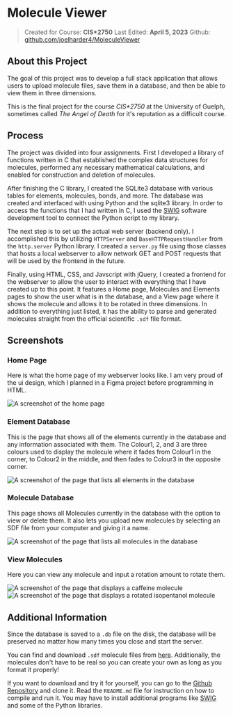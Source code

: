 # Molecule Viewer
> Created for Course: **CIS\*2750**
> Last Edited: **April 5, 2023**
> Github: [github.com/joelharder4/MoleculeViewer](https://github.com/joelharder4/MoleculeViewer/)

## About this Project

The goal of this project was to develop a full stack application that allows users to upload molecule files, save them in a database, and then be able to view them in three dimensions. 

This is the final project for the course *CIS\*2750* at the University of Guelph, sometimes called *The Angel of Death* for it's reputation as a difficult course.

## Process

The project was divided into four assignments. First I developed a library of functions written in C that established the complex data structures for molecules, performed any necessary mathematical calculations, and enabled for construction and deletion of molecules.

After finishing the C library, I created the SQLite3 database with various tables for elements, molecules, bonds, and more. The database was created and interfaced with using Python and the sqlite3 library. In order to access the functions that I had written in C, I used the [SWIG](https://www.swig.org/) software development tool to connect the Python script to my library.

The next step is to set up the actual web server (backend only). I accomplished this by utilizing `HTTPServer` and `BaseHTTPRequestHandler` from the `http.server` Python library. I created a `server.py` file using those classes that hosts a local webserver to allow network GET and POST requests that will be used by the frontend in the future.

Finally, using HTML, CSS, and Javscript with jQuery, I created a frontend for the webserver to allow the user to interact with everything that I have created up to this point. It features a Home page, Molecules and Elements pages to show the user what is in the database, and a View page where it shows the molecule and allows it to be rotated in three dimensions. In addition to everything just listed, it has the ability to parse and generated molecules straight from the official scientific `.sdf` file format.

## Screenshots
### Home Page
Here is what the home page of my webserver looks like. I am very proud of the ui design, which I planned in a Figma project before programming in HTML.

![A screenshot of the home page](/projects/MoleculeViewer/home_page.png?raw=true "Home Page")

### Element Database
This is the page that shows all of the elements currently in the database and any information associated with them. The Colour1, 2, and 3 are three colours used to display the molecule where it fades from Colour1 in the corner, to Colour2 in the middle, and then fades to Colour3 in the opposite corner.

![A screenshot of the page that lists all elements in the database](/projects/MoleculeViewer/element_database.png?raw=true "Element Database")

### Molecule Database
This page shows all Molecules currently in the database with the option to view or delete them. It also lets you upload new molecules by selecting an SDF file from your computer and giving it a name.

![A screenshot of the page that lists all molecules in the database](/projects/MoleculeViewer/molecule_database.png?raw=true "Molecule Database")

### View Molecules
Here you can view any molecule and input a rotation amount to rotate them.

![A screenshot of the page that displays a caffeine molecule](/projects/MoleculeViewer/view_caffeine.png?raw=true)
![A screenshot of the page that displays a rotated isopentanol molecule](/projects/MoleculeViewer/view_rotated_isopentanol.png?raw=true)


## Additional Information

Since the database is saved to a `.db` file on the disk, the database will be preserved no matter how many times you close and start the server.

You can find and download `.sdf` molecule files from [here](https://pubchem.ncbi.nlm.nih.gov/). Additionally, the molecules don't have to be real so you can create your own as long as you format it properly!

If you want to download and try it for yourself, you can go to the [Github Repository](https://github.com/joelharder4/MoleculeViewer/) and clone it. Read the `README.md` file for instruction on how to compile and run it. You may have to install additional programs like [SWIG](https://www.swig.org/) and some of the Python libraries.